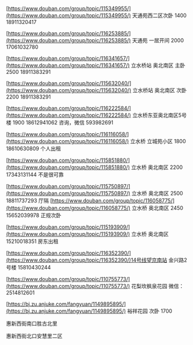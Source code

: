 [https://www.douban.com/group/topic/115349955/](https://www.douban.com/group/topic/115349955/) 天通苑西二区次卧 1400 18911320417

[https://www.douban.com/group/topic/116253885/](https://www.douban.com/group/topic/116253885/) 天通苑 一居开间  2000 17061032780

[https://www.douban.com/group/topic/116341657/](https://www.douban.com/group/topic/116341657/) 立水桥站 奥北南区 主卧 2500 18911383291

[https://www.douban.com/group/topic/115632040/](https://www.douban.com/group/topic/115632040/) 立水桥站 奥北南区 次卧 2200 18911383291

[https://www.douban.com/group/topic/116222584/](https://www.douban.com/group/topic/116222584/) 立水桥东亚奥北南区5号楼 1900 18612941062 咨询，微信 593982691

[https://www.douban.com/group/topic/116116058/](https://www.douban.com/group/topic/116116058/) 立水桥 立城苑小区 1800 18610630809  个人出租

[https://www.douban.com/group/topic/115851880/](https://www.douban.com/group/topic/115851880/) 立水桥 奥北南区 2200 17343131144 不是很可靠

[https://www.douban.com/group/topic/115750897/](https://www.douban.com/group/topic/115750897/) 立水桥 奥北南区 2500 18811737293 厅隔
[https://www.douban.com/group/topic/116058775/](https://www.douban.com/group/topic/116058775/) 立水桥 奥北南区 2450 15652039978 正规次卧

[https://www.douban.com/group/topic/115193909/](https://www.douban.com/group/topic/115193909/) 立水桥 奥北南区 15210018351  房东出租

[https://www.douban.com/group/topic/116352390/](https://www.douban.com/group/topic/116352390/)14号线望京南站 金兴路2号楼 15810430244

[https://www.douban.com/group/topic/110755773/](https://www.douban.com/group/topic/110755773/) 花梨坎枫泉花园 微信：2514812601

[https://bj.zu.anjuke.com/fangyuan/1149895895/](https://bj.zu.anjuke.com/fangyuan/1149895895/) 裕祥花园  次卧 1700

 惠新西街南口胜古北里
 
 惠新西街北口安慧里二区
